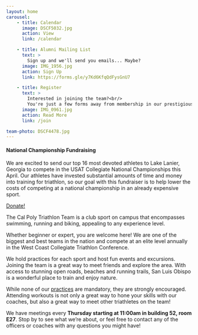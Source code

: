 ```yaml
---
layout: home
carousel:
    - title: Calendar
      image: DSCF5032.jpg
      action: View
      link: /calendar

    - title: Alumni Mailing List
      text: >
        Sign up and we'll send you emails... Maybe?
      image: IMG_1956.jpg
      action: Sign Up
      link: https://forms.gle/y7Kd6KfqQdFysGnU7

    - title: Register
      text: >
        Interested in joining the team?<br/>
        You're just a few forms away from membership in our prestigious organization
      image: IMG_0961.jpg
      action: Read More
      link: /join

team-photo: DSCF4478.jpg
---
```



<div class="alert alert-success" role="alert">
  <h4 class="alert-heading">National Championship Fundraising</h4>
  <p>
  We are excited to send our top 16 most devoted athletes to Lake Lanier, Georgia to compete in the USAT Collegiate National Championships this April. Our athletes have invested substantial amounts of time and money into training for triathlon, so our goal with this fundraiser is to help lower the costs of competing at a national championship in an already expensive sport.
  </p>
 <a type="button" class="btn btn-success" href="https://crowdfund.calpoly.edu/project/30306">Donate!</a>
</div>

The Cal Poly Triathlon Team is a club sport on campus that encompasses swimming, running and biking, appealing to any experience level.

Whether beginner or expert, you are welcome here! We are one of the biggest and best teams in the nation and compete at an elite level annually in the West Coast Collegiate Triathlon Conference.

We hold practices for each sport and host fun events and excursions. Joining the team is a great way to meet friends and explore the area. With access to stunning open roads, beaches and running trails, San Luis Obispo is a wonderful place to train and enjoy nature.

While none of our [practices](/calendar/) are mandatory, they are strongly encouraged. Attending workouts is not only a great way to hone your skills with our coaches, but also a great way to meet other triathletes on the team!

We have meetings every __Thursday starting at 11:00am in building 52, room E27__. Stop by to see what we’re about, or feel free to contact any of the officers or coaches with any questions you might have!